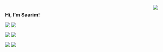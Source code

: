 
<img align='right' src="https://github-readme-stats.vercel.app/api?username=saarimrahman&count_private=true&show_icons=True&theme=dark">

### Hi, I’m Saarim!


<a href="https://www.linkedin.com/in/saarimrahman/" target="_blank"><img src="https://img.shields.io/badge/LinkedIn-0077B5?style=for-the-badge&logo=linkedin&logoColor=white"></a>
<a href="mailto:saarim@berkeley.edu" target="_blank"><img src="https://img.shields.io/badge/Gmail-D14836?style=for-the-badge&logo=gmail&logoColor=white"></a>

<a href="https://open.spotify.com/user/aaysus" target="_blank"><img src="https://img.shields.io/badge/Spotify-1ED760?&style=for-the-badge&logo=spotify&logoColor=white"></a>
<a href="https://www.kaggle.com/saarimrahman" target="_blank"><img src="https://img.shields.io/badge/Kaggle-20BEFF?style=for-the-badge&logo=Kaggle&logoColor=white"></a>

<a href="https://saarim.me" target="_blank"><img src="https://img.shields.io/badge/Portfolio-%23000000.svg?style=for-the-badge&logo=firefox&logoColor=#FF7139"></a>
<a href="https://medium.com/@saarimrahman" target="_blank"><img src="https://img.shields.io/badge/Medium-12100E?style=for-the-badge&logo=medium&logoColor=white"></a>


